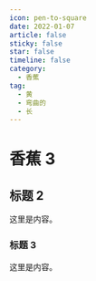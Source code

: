 ```yaml
---
icon: pen-to-square
date: 2022-01-07
article: false
sticky: false
star: false
timeline: false
category:
  - 香蕉
tag:
  - 黄
  - 弯曲的
  - 长
---
```


# 香蕉 3

## 标题 2

这里是内容。

### 标题 3

这里是内容。
